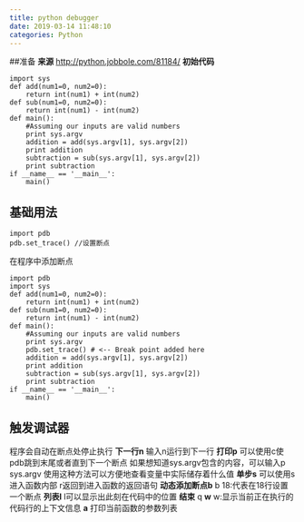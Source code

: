 ```yaml
---
title: python debugger
date: 2019-03-14 11:48:10
categories: Python
---
```

##准备
**来源**
http://python.jobbole.com/81184/
**初始代码**
```
import sys
def add(num1=0, num2=0):
    return int(num1) + int(num2)
def sub(num1=0, num2=0):
    return int(num1) - int(num2)
def main():
    #Assuming our inputs are valid numbers
    print sys.argv
    addition = add(sys.argv[1], sys.argv[2])
    print addition
    subtraction = sub(sys.argv[1], sys.argv[2])
    print subtraction
if __name__ == '__main__':
    main()
```
## 基础用法
```
import pdb
pdb.set_trace() //设置断点
```
在程序中添加断点
```
import pdb
import sys
def add(num1=0, num2=0):
    return int(num1) + int(num2)
def sub(num1=0, num2=0):
    return int(num1) - int(num2)
def main():
    #Assuming our inputs are valid numbers
    print sys.argv
    pdb.set_trace() # <-- Break point added here
    addition = add(sys.argv[1], sys.argv[2])
    print addition
    subtraction = sub(sys.argv[1], sys.argv[2])
    print subtraction
if __name__ == '__main__':
    main()
```
## 触发调试器
程序会自动在断点处停止执行
**下一行n**
输入n运行到下一行
**打印p**
可以使用c使pdb跳到末尾或者直到下一个断点
如果想知道sys.argv包含的内容，可以输入p sys.argv
使用这种方法可以方便地查看变量中实际储存着什么值
**单步s**
可以使用s进入函数内部
r返回到进入函数的返回语句
**动态添加断点b**
b 18:代表在18行设置一个断点
**列表l**
l可以显示出此刻在代码中的位置
**结束**
q
**w**
w:显示当前正在执行的代码行的上下文信息
**a**
打印当前函数的参数列表
